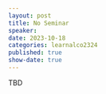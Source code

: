 ```yaml
---
layout: post
title: No Seminar 
speaker: 
date: 2023-10-18
categories: learnalco2324
published: true
show-date: true
---
```

TBD
